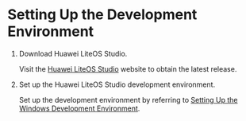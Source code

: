 # Setting Up the Development Environment<a name="EN-US_TOPIC_0317470055"></a>

1.  Download Huawei LiteOS Studio.

    Visit the  [Huawei LiteOS Studio](https://gitee.com/LiteOS/LiteOS_Studio/releases/)  website to obtain the latest release.

2.  Set up the Huawei LiteOS Studio development environment.

    Set up the development environment by referring to  [Setting Up the Windows Development Environment](https://liteos.gitee.io/liteos_studio/#/project_stm32?id=%e6%90%ad%e5%bb%bawindows%e5%bc%80%e5%8f%91%e7%8e%af%e5%a2%83).


